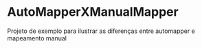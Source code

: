 # AutoMapperXManualMapper
Projeto de exemplo para ilustrar as diferenças entre automapper e mapeamento manual
